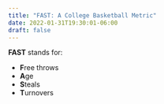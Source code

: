 ```yaml
---
title: "FAST: A College Basketball Metric"
date: 2022-01-31T19:30:01-06:00
draft: false
---
```


**FAST** stands for:
- **F**ree throws
- **A**ge
- **S**teals
- **T**urnovers